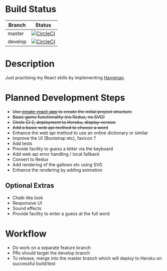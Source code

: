 # Build Status

Branch  | Status
------  | ------
master  | [![CircleCI](https://circleci.com/gh/taylorjg/hangman/tree/master.svg?style=svg)](https://circleci.com/gh/taylorjg/hangman/tree/master)
develop | [![CircleCI](https://circleci.com/gh/taylorjg/hangman/tree/develop.svg?style=svg)](https://circleci.com/gh/taylorjg/hangman/tree/develop)

# Description

Just practising my React skills by implementing [Hangman](https://en.wikipedia.org/wiki/Hangman_(game)).

# Planned Development Steps

* ~~Use [create-react-app](https://github.com/facebookincubator/create-react-app) to create the initial project structure~~
* ~~Basic game functionality (no Redux, no SVG)~~
* ~~Circle CI 2, deployment to Heroku, display version~~
* ~~Add a basic web api method to choose a word~~
* Enhance the web api method to use an online dictionary or similar
* Improve the UI (Bootstrap etc), favicon ?
* Add tests
* Provide facility to guess a letter via the keyboard
* Add web api error handling / local fallback
* Convert to Redux
* Add rendering of the gallows etc using SVG
* Enhance the rendering by adding animation

## Optional Extras

* Chalk-like look
* Responsive UI
* Sound effects
* Provide facility to enter a guess at the full word

# Workflow

* Do work on a separate feature branch
* PRs should target the develop branch
* To release, merge into the master branch which will deploy to Heroku on successful build/test

